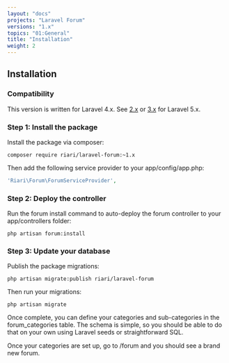 ```yaml
---
layout: "docs"
projects: "Laravel Forum"
versions: "1.x"
topics: "01:General"
title: "Installation"
weight: 2
---
```


## Installation

### Compatibility

This version is written for Laravel 4.x. See [2.x](2.x/installation.md) or [3.x](3.x/installation.md) for Laravel 5.x.

### Step 1: Install the package

Install the package via composer:

```
composer require riari/laravel-forum:~1.x
```

Then add the following service provider to your app/config/app.php:

```php
'Riari\Forum\ForumServiceProvider',
```

### Step 2: Deploy the controller

Run the forum install command to auto-deploy the forum controller to your app/controllers folder:

`php artisan forum:install`

### Step 3: Update your database

Publish the package migrations:

`php artisan migrate:publish riari/laravel-forum`

Then run your migrations:

`php artisan migrate`

Once complete, you can define your categories and sub-categories in the forum_categories table. The schema is simple, so you should be able to do that on your own using Laravel seeds or straightforward SQL.

Once your categories are set up, go to <app hostname>/forum and you should see a brand new forum.

